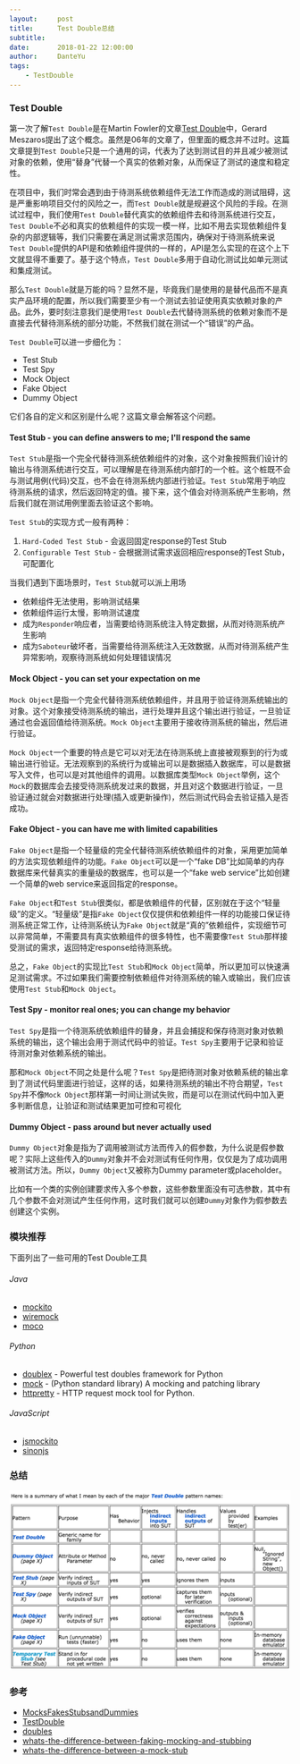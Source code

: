 ```yaml
---
layout:     post
title:      Test Double总结
subtitle:   
date:       2018-01-22 12:00:00
author:     DanteYu
tags:
    - TestDouble
---
```


### Test Double
第一次了解`Test Double`是在Martin Fowler的文章[Test Double](https://martinfowler.com/bliki/TestDouble.html)中，Gerard Meszaros提出了这个概念。虽然是06年的文章了，但里面的概念并不过时。这篇文章提到`Test Double`只是一个通用的词，代表为了达到测试目的并且减少被测试对象的依赖，使用“替身”代替一个真实的依赖对象，从而保证了测试的速度和稳定性。

在项目中，我们时常会遇到由于待测系统依赖组件无法工作而造成的测试阻碍，这是严重影响项目交付的风险之一，而`Test Double`就是规避这个风险的手段。在测试过程中，我们使用`Test Double`替代真实的依赖组件去和待测系统进行交互，`Test Double`不必和真实的依赖组件的实现一模一样，比如不用去实现依赖组件复杂的内部逻辑等，我们只需要在满足测试需求范围内，确保对于待测系统来说`Test Double`提供的API是和依赖组件提供的一样的，API是怎么实现的在这个上下文就显得不重要了。基于这个特点，`Test Double`多用于自动化测试比如单元测试和集成测试。

那么`Test Double`就是万能的吗？显然不是，毕竟我们是使用的是替代品而不是真实产品环境的配置，所以我们需要至少有一个测试去验证使用真实依赖对象的产品。此外，要时刻注意我们是使用`Test Double`去代替待测系统的依赖对象而不是直接去代替待测系统的部分功能，不然我们就在测试一个“错误”的产品。

`Test Double`可以进一步细化为：
* Test Stub
* Test Spy
* Mock Object
* Fake Object
* Dummy Object

它们各自的定义和区别是什么呢？这篇文章会解答这个问题。

#### Test Stub - you can define answers to me; I'll respond the same
`Test Stub`是指一个完全代替待测系统依赖组件的对象，这个对象按照我们设计的输出与待测系统进行交互，可以理解是在待测系统内部打的一个桩。这个桩既不会与测试用例(代码)交互，也不会在待测系统内部进行验证。`Test Stub`常用于响应待测系统的请求，然后返回特定的值。接下来，这个值会对待测系统产生影响，然后我们就在测试用例里面去验证这个影响。

`Test Stub`的实现方式一般有两种：
1. `Hard-Coded Test Stub` - 会返回固定response的Test Stub
2. `Configurable Test Stub` - 会根据测试需求返回相应response的Test Stub，可配置化

当我们遇到下面场景时，`Test Stub`就可以派上用场
* 依赖组件无法使用，影响测试结果
* 依赖组件运行太慢，影响测试速度
* 成为`Responder`响应者，当需要给待测系统注入特定数据，从而对待测系统产生影响
* 成为`Saboteur`破坏者，当需要给待测系统注入无效数据，从而对待测系统产生异常影响，观察待测系统如何处理错误情况

#### Mock Object - you can set your expectation on me
`Mock Object`是指一个完全代替待测系统依赖组件，并且用于验证待测系统输出的对象。这个对象接受待测系统的输出，进行处理并且这个输出进行验证，一旦验证通过也会返回值给待测系统。`Mock Object`主要用于接收待测系统的输出，然后进行验证。

`Mock Object`一个重要的特点是它可以对无法在待测系统上直接被观察到的行为或输出进行验证。无法观察到的系统行为或输出可以是数据插入数据库，可以是数据写入文件，也可以是对其他组件的调用。以数据库类型`Mock Object`举例，这个`Mock`的数据库会去接受待测系统发过来的数据，并且对这个数据进行验证，一旦验证通过就会对数据进行处理(插入或更新操作)，然后测试代码会去验证插入是否成功。

#### Fake Object - you can have me with limited capabilities
`Fake Object`是指一个轻量级的完全代替待测系统依赖组件的对象，采用更加简单的方法实现依赖组件的功能。`Fake Object`可以是一个“fake DB”比如简单的内存数据库来代替真实的重量级的数据库，也可以是一个“fake web service”比如创建一个简单的web service来返回指定的response。

`Fake Object`和`Test Stub`很类似，都是依赖组件的代替，区别就在于这个“轻量级”的定义。“轻量级”是指`Fake Object`仅仅提供和依赖组件一样的功能接口保证待测系统正常工作，让待测系统认为`Fake Object`就是“真的”依赖组件，实现细节可以非常简单，不需要具有真实依赖组件的很多特性，也不需要像`Test Stub`那样接受测试的需求，返回特定response给待测系统。

总之，`Fake Object`的实现比`Test Stub`和`Mock Object`简单，所以更加可以快速满足测试需求。不过如果我们需要控制依赖组件对待测系统的输入或输出，我们应该使用`Test Stub`和`Mock Object`。

#### Test Spy - monitor real ones; you can change my behavior
`Test Spy`是指一个待测系统依赖组件的替身，并且会捕捉和保存待测对象对依赖系统的输出，这个输出会用于测试代码中的验证。`Test Spy`主要用于记录和验证待测对象对依赖系统的输出。

那和`Mock Object`不同之处是什么呢？`Test Spy`是把待测对象对依赖系统的输出拿到了测试代码里面进行验证，这样的话，如果待测系统的输出不符合期望，`Test Spy`并不像`Mock Object`那样第一时间让测试失败，而是可以在测试代码中加入更多判断信息，让验证和测试结果更加可控和可视化


#### Dummy Object - pass around but never actually used

`Dummy Object`对象是指为了调用被测试方法而传入的假参数，为什么说是假参数呢？实际上这些传入的`Dummy`对象并不会对测试有任何作用，仅仅是为了成功调用被测试方法。所以，`Dummy Object`又被称为Dummy parameter或placeholder。

比如有一个类的实例创建要求传入多个参数，这些参数里面没有可选参数，其中有几个参数不会对测试产生任何作用，这时我们就可以创建`Dummy`对象作为假参数去创建这个实例。

### 模块推荐
下面列出了一些可用的Test Double工具
###### Java
* [mockito](http://site.mockito.org/)
* [wiremock](http://wiremock.org/)
* [moco](https://github.com/dreamhead/moco)

###### Python
* [doublex](https://pypi.python.org/pypi/doublex) - Powerful test doubles framework for Python
* [mock](https://docs.python.org/3/library/unittest.mock.html) - (Python standard library) A mocking and patching library
* [httpretty](https://github.com/gabrielfalcao/HTTPretty) - HTTP request mock tool for Python.

###### JavaScript
* [jsmockito](https://jsmockito.org/)
* [sinonjs](http://sinonjs.org/)

### 总结
![testdouble](https://github.com/DanteYu/DanteYu.github.io/blob/master/_posts/images/testdouble.png?raw=true)

### 参考
* [MocksFakesStubsandDummies](http://xunitpatterns.com/Mocks,%20Fakes,%20Stubs%20and%20Dummies.html)
* [TestDouble](https://martinfowler.com/bliki/TestDouble.html)
* [doubles](http://python-doublex.readthedocs.io/en/latest/doubles.html)
* [whats-the-difference-between-faking-mocking-and-stubbing](https://stackoverflow.com/questions/346372/whats-the-difference-between-faking-mocking-and-stubbing?noredirect=1&lq=1)
* [whats-the-difference-between-a-mock-stub](https://stackoverflow.com/questions/3459287/whats-the-difference-between-a-mock-stub)
